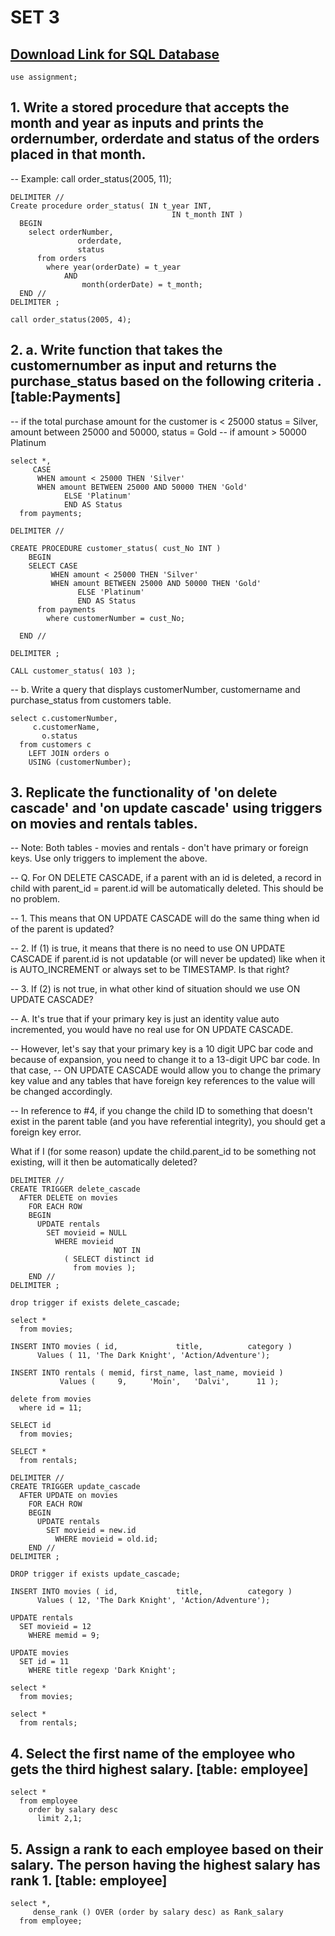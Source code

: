 # SET 3

## [Download Link for SQL Database](https://raw.githubusercontent.com/MoinDalvs/EXCELR_Data_Analyst_SQL_Assignment_Part1/main/ConsolidatedTables.sql)

    use assignment;

## 1. Write a stored procedure that accepts the month and year as inputs and prints the ordernumber, orderdate and status of the orders placed in that month. 

-- Example:  call order_status(2005, 11);
             
    DELIMITER //
    Create procedure order_status( IN t_year INT,
                                        IN t_month INT )
      BEGIN 
        select orderNumber,
                   orderdate,
                   status
          from orders
            where year(orderDate) = t_year
                AND
                    month(orderDate) = t_month;
      END //
    DELIMITER ;

    call order_status(2005, 4);

## 2. a. Write function that takes the customernumber as input and returns the purchase_status based on the following criteria . [table:Payments]

-- if the total purchase amount for the customer is < 25000 status = Silver, amount between 25000 and 50000, status = Gold
-- if amount > 50000 Platinum

    select *,
         CASE
          WHEN amount < 25000 THEN 'Silver'
          WHEN amount BETWEEN 25000 AND 50000 THEN 'Gold'
                ELSE 'Platinum'
                END AS Status
      from payments;

    DELIMITER //

    CREATE PROCEDURE customer_status( cust_No INT )    
        BEGIN
        SELECT CASE
             WHEN amount < 25000 THEN 'Silver'
             WHEN amount BETWEEN 25000 AND 50000 THEN 'Gold'
                   ELSE 'Platinum'
                   END AS Status
          from payments
            where customerNumber = cust_No;

      END //

    DELIMITER ;

    CALL customer_status( 103 );

-- b. Write a query that displays customerNumber, customername and purchase_status from customers table.

    select c.customerNumber,
         c.customerName,
           o.status
      from customers c
        LEFT JOIN orders o
        USING (customerNumber);

## 3. Replicate the functionality of 'on delete cascade' and 'on update cascade' using triggers on movies and rentals tables.
-- Note: Both tables - movies and rentals - don't have primary or foreign keys. Use only triggers to implement the above.

-- Q. For ON DELETE CASCADE, if a parent with an id is deleted, a record in child with parent_id = parent.id will be automatically deleted. This should be no problem.

-- 1. This means that ON UPDATE CASCADE will do the same thing when id of the parent is updated?

-- 2. If (1) is true, it means that there is no need to use ON UPDATE CASCADE if parent.id is not updatable (or will never be updated) like when it is AUTO_INCREMENT or always set to be TIMESTAMP. Is that right?

-- 3. If (2) is not true, in what other kind of situation should we use ON UPDATE CASCADE?

-- A. It's true that if your primary key is just an identity value auto incremented, you would have no real use for ON UPDATE CASCADE.

-- However, let's say that your primary key is a 10 digit UPC bar code and because of expansion, you need to change it to a 13-digit UPC bar code. In that case, 
-- ON UPDATE CASCADE would allow you to change the primary key value and any tables that have foreign key references to the value will be changed accordingly.

-- In reference to #4, if you change the child ID to something that doesn't exist in the parent table (and you have referential integrity), you should get a foreign key error.

What if I (for some reason) update the child.parent_id to be something not existing, will it then be automatically deleted?

    DELIMITER //
    CREATE TRIGGER delete_cascade
      AFTER DELETE on movies
        FOR EACH ROW 
        BEGIN
          UPDATE rentals
            SET movieid = NULL
              WHERE movieid
                           NOT IN
                ( SELECT distinct id
                  from movies );
        END //
    DELIMITER ;

    drop trigger if exists delete_cascade;

    select *
      from movies;

    INSERT INTO movies ( id,             title,          category )
          Values ( 11, 'The Dark Knight', 'Action/Adventure');

    INSERT INTO rentals ( memid, first_name, last_name, movieid ) 
               Values (     9,     'Moin',   'Dalvi',      11 );

    delete from movies
      where id = 11;

    SELECT id
      from movies;

    SELECT *
      from rentals;

    DELIMITER //
    CREATE TRIGGER update_cascade
      AFTER UPDATE on movies
        FOR EACH ROW 
        BEGIN
          UPDATE rentals
            SET movieid = new.id
              WHERE movieid = old.id;
        END //
    DELIMITER ;

    DROP trigger if exists update_cascade;

    INSERT INTO movies ( id,             title,          category )
          Values ( 12, 'The Dark Knight', 'Action/Adventure'); 

    UPDATE rentals
      SET movieid = 12
        WHERE memid = 9;

    UPDATE movies
      SET id = 11
        WHERE title regexp 'Dark Knight';

    select *
      from movies;

    select *
      from rentals;

## 4. Select the first name of the employee who gets the third highest salary. [table: employee]

    select *
      from employee
        order by salary desc
          limit 2,1;

## 5. Assign a rank to each employee  based on their salary. The person having the highest salary has rank 1. [table: employee]

    select *,
         dense_rank () OVER (order by salary desc) as Rank_salary
      from employee;
